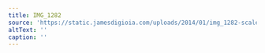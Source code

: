 ```yaml
---
title: IMG_1282
source: 'https://static.jamesdigioia.com/uploads/2014/01/img_1282-scaled.jpg'
altText: ''
caption: ''
---
```


